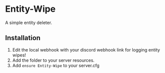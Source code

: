 # Entity-Wipe
A simple entity deleter.

## Installation

1) Edit the local webhook with your discord webhook link for logging entity wipes!
2) Add the folder to your server resources.
3) Add `ensure Entity-Wipe` to your server.cfg

